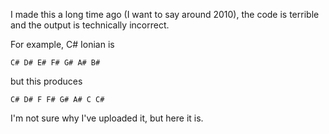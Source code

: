 I made this a long time ago (I want to say around 2010), the code is terrible and the output is technically incorrect.

For example, C# Ionian is

    C# D# E# F# G# A# B#

but this produces 

    C# D# F F# G# A# C C#

I'm not sure why I've uploaded it, but here it is.
